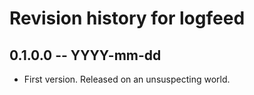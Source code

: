# Revision history for logfeed

## 0.1.0.0 -- YYYY-mm-dd

* First version. Released on an unsuspecting world.
